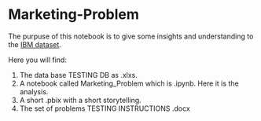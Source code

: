 # Marketing-Problem
The purpuse of this notebook is to give some insights and understanding to the [IBM dataset](https://www.ibm.com/communities/analytics/watson-analytics-blog/marketing-customer-value-analysis/).

Here you will find:

1. The data base TESTING DB as .xlxs.
2. A notebook called Marketing_Problem which is .ipynb. Here it is the analysis.
3. A short .pbix with a short storytelling.
4. The set of problems TESTING INSTRUCTIONS .docx

